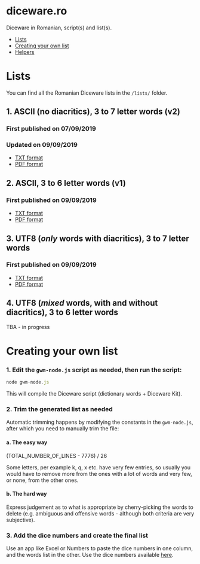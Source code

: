 # diceware.ro
Diceware in Romanian, script(s) and list(s).

- [Lists](#lists)
- [Creating your own list](#creating-your-own-list)
- [Helpers](#helpers)

# Lists
You can find all the Romanian Diceware lists in the `/lists/` folder.

## 1. ASCII (no diacritics), 3 to 7 letter words (v2)
### First published on 07/09/2019
### Updated on 09/09/2019

- [TXT format](https://github.com/danciu/diceware.ro/blob/master/lists/diceware-ro-ascii-7.txt)
- [PDF format](https://github.com/danciu/diceware.ro/blob/master/lists/diceware-ro-ascii-7.pdf)

## 2. ASCII, 3 to 6 letter words (v1)
### First published on 09/09/2019

- [TXT format](https://github.com/danciu/diceware.ro/blob/master/lists/diceware-ro-ascii-6.txt)
- [PDF format](https://github.com/danciu/diceware.ro/blob/master/lists/diceware-ro-ascii-6.pdf)

## 3. UTF8 (*only* words with diacritics), 3 to 7 letter words
### First published on 09/09/2019

- [TXT format](https://github.com/danciu/diceware.ro/blob/master/lists/diceware-ro-utf8-7.txt)
- [PDF format](https://github.com/danciu/diceware.ro/blob/master/lists/diceware-ro-utf8-7.pdf)

## 4. UTF8 (*mixed* words, with and without diacritics), 3 to 6 letter words
TBA - in progress

# Creating your own list

### 1. Edit the `gwm-node.js` script as needed, then run the script:

```javascript
node gwm-node.js
```

This will compile the Diceware script (dictionary words + Diceware Kit).

### 2. Trim the generated list as needed

Automatic trimming happens by modifying the constants in the `gwm-node.js`, after which you need to manually trim the file:

#### a. The easy way

(TOTAL_NUMBER_OF_LINES - 7776) / 26

Some letters, per example k, q, x etc. have very few entries, so usually you would have to remove more from the ones with a lot of words and very few, or none, from the other ones.

#### b. The hard way

Express judgement as to what is appropriate by cherry-picking the words to delete (e.g. ambiguous and offensive words - although both criteria are very subjective).

### 3. Add the dice numbers and create the final list

Use an app like Excel or Numbers to paste the dice numbers in one column, and the words list in the other.
Use the dice numbers available [here](https://github.com/danciu/diceware.ro/blob/master/helpers/dice-numbers-7776.txt).